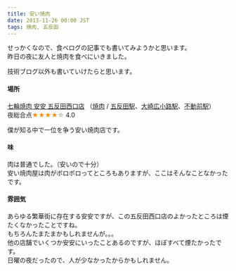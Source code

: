 ```yaml
---
title: 安い焼肉
date: 2013-11-26 00:00 JST
tags: 焼肉, 五反田
---
```


せっかくなので、食べログの記事でも書いてみようかと思います。  
昨日の夜に友人と焼肉を食べにいきました。

技術ブログ以外も書いていけたらと思います。

#### 場所


<div class="tabelog-info-box">
<p><a href="http://tabelog.com/tokyo/A1316/A131603/13051901/">七輪焼肉 安安 五反田西口店</a> （<a href="http://tabelog.com/rstLst/yakiniku/">焼肉</a> / <a href="http://tabelog.com/tokyo/A1316/A131603/R4018/rstLst/">五反田駅</a>、<a href="http://tabelog.com/tokyo/A1316/A131603/R1721/rstLst/">大崎広小路駅</a>、<a href="http://tabelog.com/tokyo/A1317/A131710/R8869/rstLst/">不動前駅</a>）
<br />夜総合点<span style="color: #FF8C00;">★★★★</span><span style="color: #A9A9A9;">☆</span> 4.0
</p>
</div>


僕が知る中で一位を争う安い焼肉店です。  

#### 味

肉は普通でした。（安いので十分）  
安い焼肉屋は肉がボロボロってところもありますが、ここはそんなことなかったです。

#### 雰囲気

あらゆる繁華街に存在する安安ですが、この五反田西口店のよかったところは煙たくなかったことですね。  
もちろんたまたまかもしれませんが。。。  
他の店舗でいくつか安安にいったことあるのですが、ほぼすべて煙たかったです。  
日曜の夜だったので、人が少なかったからかもしれません。  
<a href="#" rel="tabelog 4e6627c420f5c807658d3a5b98b46af1360a04e1"></a>

